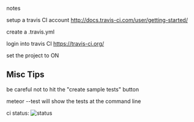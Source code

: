 notes

setup a travis CI account
http://docs.travis-ci.com/user/getting-started/

create a .travis.yml

login into travis CI
https://travis-ci.org/

set the project to ON




## Misc Tips

be careful not to hit the "create sample tests" button

meteor --test will show the tests at the command line

ci status: 
![status](https://api.travis-ci.org/dcsan/velo-ci.svg?branch=master)
